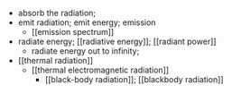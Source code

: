 - absorb the radiation;
- emit radiation; emit energy; emission
    - [[emission spectrum]]
- radiate energy; [[radiative energy]]; [[radiant power]]
    - radiate energy out to infinity; 
- [[thermal radiation]]
    - [[thermal electromagnetic radiation]]
        - [[black-body radiation]]; [[blackbody radiation]]
